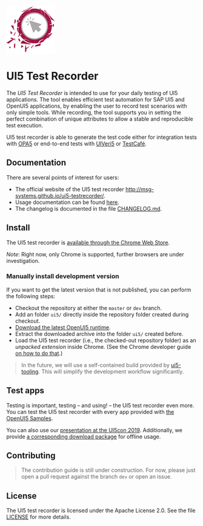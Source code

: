 [![Logo of UI5 test recorder](images/icon.png)](http://msg-systems.github.io/ui5-testrecorder/)

# UI5 Test Recorder

The *UI5 Test Recorder* is intended to use for your daily testing of UI5 applications.
The tool enables efficient test automation for SAP UI5 and OpenUI5 applications, by enabling the user to record test scenarios with only simple tools.
While recording, the tool supports you in setting the perfect combination of unique attributes to allow a stable and reproducible test execution.

UI5 test recorder is able to generate the test code either for integration tests with [OPA5](https://sap.github.io/openui5-docs/#/Integration_Testing_with_One_Page_Acceptance_Tests_%28OPA5%29_2696ab5) or end-to-end tests with [UIVeri5](https://github.com/SAP/ui5-uiveri5) or [TestCafé](https://devexpress.github.io/testcafe/).

## Documentation

There are several points of interest for users:

- The official website of the UI5 test recorder http://msg-systems.github.io/ui5-testrecorder/.
- Usage documentation can be found [here](http://msg-systems.github.io/ui5-testrecorder/docs/documentation.html).
- The changelog is documented in the file [CHANGELOG.md](CHANGELOG.md).

## Install

The UI5 test recorder is [available through the Chrome Web Store](https://chrome.google.com/webstore/detail/hcpkckcanianjcbiigbklddcpfiljmhj).

*Note*: Right now, only Chrome is supported, further browsers are under investigation.

### Manually install development version

If you want to get the latest version that is not published, you can perform the following steps:

- Checkout the repository at either the `master` or `dev` branch.
- Add an folder `ui5/` directly inside the repository folder created during checkout.
- [Download the latest OpenUI5 runtime](https://openui5.org/releases/).
- Extract the downloaded archive into the folder `ui5/` created before.
- Load the UI5 test recorder (i.e., the checked-out repository folder) as an *unpacked extension* inside Chrome. (See the Chrome developer guide [on how to do that](https://developer.chrome.com/extensions/getstarted#manifest).)

> In the future, we will use a self-contained build provided by [ui5-tooling](https://sap.github.io/ui5-tooling/).
> This will simplify the development workflow significantly.

## Test apps

Testing is important, testing – and using! – the UI5 test recorder even more.
You can test the UI5 test recorder with every app provided with [the OpenUI5 Samples](https://openui5.hana.ondemand.com/#/controls).

You can also use our [presentation at the UI5con 2019](https://msg-systems.github.io/ui5-testrecorder/presentation2019/index.html).
Additionally, we provide [a corresponding download package](https://msg-systems.github.io/ui5-testrecorder/downloads/presentation2019.7z) for offline usage.

## Contributing

> The contribution guide is still under construction. For now, please just open a pull request against the branch `dev` or open an issue.

## License

The UI5 test recorder is licensed under the Apache License 2.0.
See the file [LICENSE](https://github.com/msg-systems/ui5-testrecorder/blob/master/LICENSE) for more details.

